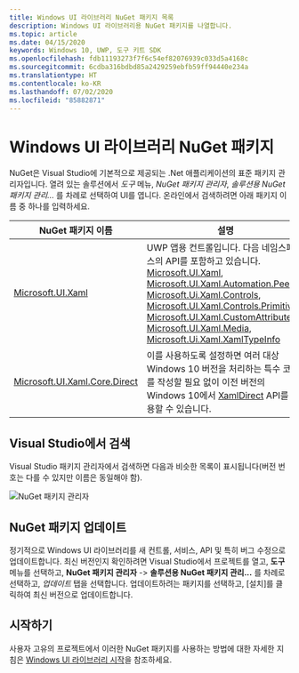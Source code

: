 ```yaml
---
title: Windows UI 라이브러리 NuGet 패키지 목록
description: Windows UI 라이브러리용 NuGet 패키지를 나열합니다.
ms.topic: article
ms.date: 04/15/2020
keywords: Windows 10, UWP, 도구 키트 SDK
ms.openlocfilehash: fdb11193273f7f6c54ef82076939c033d5a4168c
ms.sourcegitcommit: 6cdba316bdbd85a2429259ebfb59ff94440e234a
ms.translationtype: HT
ms.contentlocale: ko-KR
ms.lasthandoff: 07/02/2020
ms.locfileid: "85882871"
---
```

# <a name="windows-ui-library-nuget-packages"></a>Windows UI 라이브러리 NuGet 패키지

NuGet은 Visual Studio에 기본적으로 제공되는 .Net 애플리케이션의 표준 패키지 관리자입니다. 열려 있는 솔루션에서 *도구* 메뉴, *NuGet 패키지 관리자*, *솔루션용 NuGet 패키지 관리...* 를 차례로 선택하여 UI를 엽니다.  온라인에서 검색하려면 아래 패키지 이름 중 하나를 입력하세요.

| NuGet 패키지 이름 | 설명 |
| --- | --- |
| [Microsoft.UI.Xaml](https://www.nuget.org/packages/Microsoft.UI.Xaml/) | UWP 앱용 컨트롤입니다. 다음 네임스페이스의 API를 포함하고 있습니다. [Microsoft.UI.Xaml](/uwp/api/microsoft.ui.xaml), [Microsoft.UI.Xaml.Automation.Peers](/uwp/api/microsoft.ui.xaml.automation.peers), [Microsoft.Ui.Xaml.Controls](/uwp/api/microsoft.ui.xaml.controls), [Microsoft.UI.Xaml.Controls.Primitives](/uwp/api/microsoft.ui.xaml.controls.primitives), [Microsoft.UI.Xaml.CustomAttributes](/uwp/api/microsoft.ui.xaml.customattributes), [Microsoft.UI.Xaml.Media](/uwp/api/microsoft.ui.xaml.media), [Microsoft.Ui.Xaml.XamlTypeInfo](/uwp/api/microsoft.ui.xaml.xamltypeinfo) |
| [Microsoft.UI.Xaml.Core.Direct](https://www.nuget.org/packages/Microsoft.UI.Xaml.Core.Direct) | 이를 사용하도록 설정하면 여러 대상 Windows 10 버전을 처리하는 특수 코드를 작성할 필요 없이 이전 버전의 Windows 10에서 [XamlDirect](/uwp/api/microsoft.ui.xaml.core.direct.xamldirect) API를 사용할 수 있습니다. |


## <a name="search-in-visual-studio"></a>Visual Studio에서 검색

Visual Studio 패키지 관리자에서 검색하면 다음과 비슷한 목록이 표시됩니다(버전 번호는 다를 수 있지만 이름은 동일해야 함).

![NuGet 패키지 관리자](images/NugetPackages.png)

## <a name="update-nuget-packages"></a>NuGet 패키지 업데이트

정기적으로 Windows UI 라이브러리를 새 컨트롤, 서비스, API 및 특히 버그 수정으로 업데이트합니다. 최신 버전인지 확인하려면 Visual Studio에서 프로젝트를 열고, **도구** 메뉴를 선택하고, **NuGet 패키지 관리자** -> **솔루션용 NuGet 패키지 관리...** 를 차례로 선택하고, *업데이트* 탭을 선택합니다. 업데이트하려는 패키지를 선택하고, [설치]를 클릭하여 최신 버전으로 업데이트합니다.

## <a name="getting-started"></a>시작하기

사용자 고유의 프로젝트에서 이러한 NuGet 패키지를 사용하는 방법에 대한 자세한 지침은 [Windows UI 라이브러리 시작](getting-started.md)을 참조하세요.
